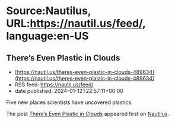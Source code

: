 # Source:Nautilus, URL:https://nautil.us/feed/, language:en-US

## There’s Even Plastic in Clouds
 - [https://nautil.us/theres-even-plastic-in-clouds-489634](https://nautil.us/theres-even-plastic-in-clouds-489634)
 - RSS feed: https://nautil.us/feed/
 - date published: 2024-01-12T22:57:11+00:00

<p>Five new places scientists have uncovered plastics.</p>
<p>The post <a href="https://nautil.us/theres-even-plastic-in-clouds-489634/">There’s Even Plastic in Clouds</a> appeared first on <a href="https://nautil.us">Nautilus</a>.</p>

